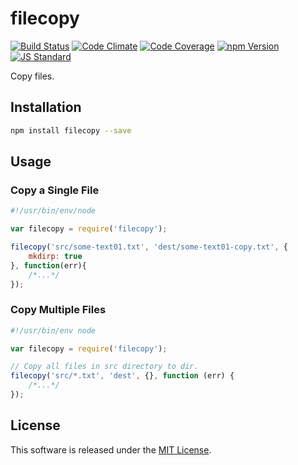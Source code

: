 filecopy
==========

<!---
This file is generated by ape-tmpl. Do not update manually.
--->

<!-- Badge Start -->
<a name="badges"></a>

[![Build Status][bd_travis_shield_url]][bd_travis_url]
[![Code Climate][bd_codeclimate_shield_url]][bd_codeclimate_url]
[![Code Coverage][bd_codeclimate_coverage_shield_url]][bd_codeclimate_url]
[![npm Version][bd_npm_shield_url]][bd_npm_url]
[![JS Standard][bd_standard_shield_url]][bd_standard_url]

[bd_repo_url]: https://github.com/okunishinishi/node-filecopy
[bd_travis_url]: http://travis-ci.org/okunishinishi/node-filecopy
[bd_travis_shield_url]: http://img.shields.io/travis/okunishinishi/node-filecopy.svg?style=flat
[bd_license_url]: https://github.com/okunishinishi/node-filecopy/blob/master/LICENSE
[bd_codeclimate_url]: http://codeclimate.com/github/okunishinishi/node-filecopy
[bd_codeclimate_shield_url]: http://img.shields.io/codeclimate/github/okunishinishi/node-filecopy.svg?style=flat
[bd_codeclimate_coverage_shield_url]: http://img.shields.io/codeclimate/coverage/github/okunishinishi/node-filecopy.svg?style=flat
[bd_gemnasium_url]: https://gemnasium.com/okunishinishi/node-filecopy
[bd_gemnasium_shield_url]: https://gemnasium.com/okunishinishi/node-filecopy.svg
[bd_npm_url]: http://www.npmjs.org/package/filecopy
[bd_npm_shield_url]: http://img.shields.io/npm/v/filecopy.svg?style=flat
[bd_standard_url]: http://standardjs.com/
[bd_standard_shield_url]: https://img.shields.io/badge/code%20style-standard-brightgreen.svg

<!-- Badge End -->


<!-- Description Start -->
<a name="description"></a>

Copy files.

<!-- Description End -->




<!-- Sections Start -->
<a name="sections"></a>

<!-- Section from "doc/guides/01.Installation.md.hbs" Start -->

<a name="section-doc-guides-01-installation-md"></a>
Installation
-----

```bash
npm install filecopy --save
```

<!-- Section from "doc/guides/01.Installation.md.hbs" End -->

<!-- Section from "doc/guides/02.Usage.md.hbs" Start -->

<a name="section-doc-guides-02-usage-md"></a>
Usage
----

### Copy a Single File

```javascript
#!/usr/bin/env/node

var filecopy = require('filecopy');

filecopy('src/some-text01.txt', 'dest/some-text01-copy.txt', {
    mkdirp: true
}, function(err){
    /*...*/
});

```

### Copy Multiple Files

```javascript
#!/usr/bin/env node

var filecopy = require('filecopy');

// Copy all files in src directory to dir.
filecopy('src/*.txt', 'dest', {}, function (err) {
    /*...*/
});

```


<!-- Section from "doc/guides/02.Usage.md.hbs" End -->


<!-- Sections Start -->


<!-- LICENSE Start -->
<a name="license"></a>

License
-------
This software is released under the [MIT License](https://github.com/okunishinishi/node-filecopy/blob/master/LICENSE).

<!-- LICENSE End -->


